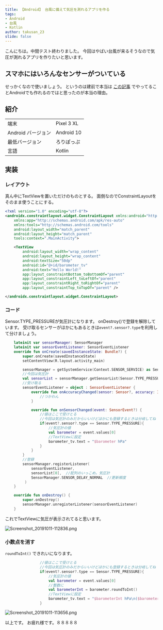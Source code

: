 ```yaml
---
title: 【Android】 台風に備えて気圧を測れるアプリを作る
tags: 
- Android
- 台風
- Kotlin
author: takusan_23
slide: false
---
```

こんにちは。中間テスト終わりました。
今回はやばい台風が来るそうなので気圧が測れるアプリを作りたいと思います。

## スマホにはいろんなセンサーがついている
せっかくなので使いましょう。
というのは建前で本当は [この記事](https://qiita.com/bellx2/items/fc1de7197f583001ca59) でやってることAndroidでも作れるのではと思ったのが本当の理由。

## 紹介
|                    |            |
|--------------------|------------|
| 端末               | Pixel 3 XL |
| Android バージョン | Android 10 |
| 最低バージョン     | ろりぽっぷ |
| 言語               | Kotlin     |

## 実装
### レイアウト
真ん中にTextViewを置いただけのものとする。
面倒なのでConstraintLayoutをそのまま使うことにする。

```xml:activity_main.xml
<?xml version="1.0" encoding="utf-8"?>
<androidx.constraintlayout.widget.ConstraintLayout xmlns:android="http://schemas.android.com/apk/res/android"
    xmlns:app="http://schemas.android.com/apk/res-auto"
    xmlns:tools="http://schemas.android.com/tools"
    android:layout_width="match_parent"
    android:layout_height="match_parent"
    tools:context=".MainActivity">

    <TextView
        android:layout_width="wrap_content"
        android:layout_height="wrap_content"
        android:textSize="50dp"
        android:id="@+id/barometer_tv"
        android:text="Hello World!"
        app:layout_constraintBottom_toBottomOf="parent"
        app:layout_constraintLeft_toLeftOf="parent"
        app:layout_constraintRight_toRightOf="parent"
        app:layout_constraintTop_toTopOf="parent" />

</androidx.constraintlayout.widget.ConstraintLayout>
```

### コード

Sensor.TYPE_PRESSUREが気圧計になります。
onDestroy()で登録を解除しています。
受け取るセンサーがほかにもあるときは```event?.sensor?.type```を利用して分けましょう。


```kotlin:MainActivity.kt
    lateinit var sensorManager: SensorManager
    lateinit var sensorEventListener: SensorEventListener
    override fun onCreate(savedInstanceState: Bundle?) {
        super.onCreate(savedInstanceState)
        setContentView(R.layout.activity_main)

        sensorManager = getSystemService(Context.SENSOR_SERVICE) as SensorManager
        //今回は気圧計
        val sensorList = sensorManager.getSensorList(Sensor.TYPE_PRESSURE)
        //受け取る
        sensorEventListener = object : SensorEventListener {
            override fun onAccuracyChanged(sensor: Sensor?, accuracy: Int) {
                //つかわん
            }

            override fun onSensorChanged(event: SensorEvent?) {
                //値はここで受けとる
                //今回は気圧計のみだからいいけどほかにも登録するときは分岐してね
                if(event?.sensor?.type == Sensor.TYPE_PRESSURE){
                    //気圧計の値
                    val barometer = event.values[0]
                    //TextViewに設定
                    barometer_tv.text = "$barometer hPa"
                }
            }
        }
        //登録
        sensorManager.registerListener(
            sensorEventListener,
            sensorList[0],  //配列のいっこめ。気圧計
            SensorManager.SENSOR_DELAY_NORMAL  //更新頻度
         )
    }

    override fun onDestroy() {
        super.onDestroy()
        sensorManager.unregisterListener(sensorEventListener)
    }
```

これでTextViewに気圧が表示されてると思います。

![Screenshot_20191011-112836.png](https://qiita-image-store.s3.ap-northeast-1.amazonaws.com/0/409918/0afb2d9f-c99b-dafd-1086-a8ae4c51dee9.png)

### 小数点を消す
```roundToInt()``` できれいになります。


```kotlin
                //値はここで受けとる
                //今回は気圧計のみだからいいけどほかにも登録するときは分岐してね
                if(event?.sensor?.type == Sensor.TYPE_PRESSURE){
                    //気圧計の値
                    val barometer = event.values[0]
                    //整数に
                    val barometerInt = barometer.roundToInt()
                    //TextViewに設定
                    barometer_tv.text = "$barometerInt hPa\n($barometer hPa)"
                }

```

![Screenshot_20191011-113656.png](https://qiita-image-store.s3.ap-northeast-1.amazonaws.com/0/409918/de5824b5-5099-f8ba-f406-691f77d36027.png)

以上です。
お疲れ様です。８８８８８
